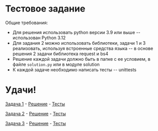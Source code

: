 # Тестовое задание  
Общие требования:
- Для решения использовать python версии 3.9 или выше -- использован Python 3.12
- Для задания 2 можно использовать библиотеки, задачи 1 и 3 реализовать, используя встроенные средства языка -- в основе решения 2 задачи библиотека request и bs4
- Решение каждой задачи должно быть в папке с ее условием, в файле `solution.py` или в модуле solution 
- К каждой задаче необходимо написать тесты -- unittests
# Удачи!

[Задача 1](task1/task1.md) - [Решение](task1/solution.py) - [Тесты](task1/test_strict.py)

[Задача 2](task2/task2.md) - [Решение](task2/solution.py) - [Тесты](task2/test_parse_animals.py)  

[Задача 3](task3/task3.md) - [Решение](task2/solution.py) - [Тесты](task3/test_appearance.py)  
